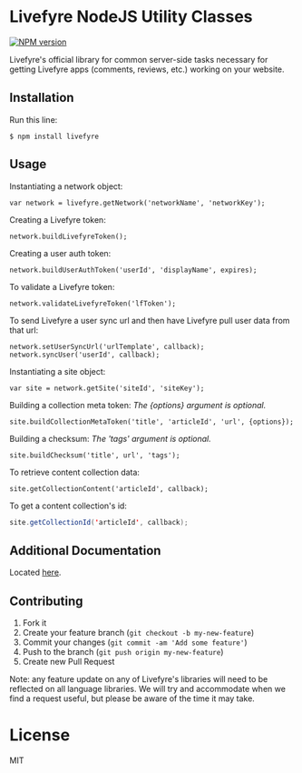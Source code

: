 # Livefyre NodeJS Utility Classes
[![NPM version](https://badge.fury.io/js/livefyre.png)](http://badge.fury.io/js/livefyre)

Livefyre's official library for common server-side tasks necessary for getting Livefyre apps (comments, reviews, etc.) working on your website.

## Installation

Run this line:

    $ npm install livefyre

## Usage

Instantiating a network object:

```node
var network = livefyre.getNetwork('networkName', 'networkKey');
```

Creating a Livefyre token:

```node
network.buildLivefyreToken();
```

Creating a user auth token:

```node
network.buildUserAuthToken('userId', 'displayName', expires);
```

To validate a Livefyre token:

```node
network.validateLivefyreToken('lfToken');
```

To send Livefyre a user sync url and then have Livefyre pull user data from that url:

```node
network.setUserSyncUrl('urlTemplate', callback);
network.syncUser('userId', callback);
```

Instantiating a site object:

```node
var site = network.getSite('siteId', 'siteKey');
```

Building a collection meta token:
*The {options} argument is optional.*

```node
site.buildCollectionMetaToken('title', 'articleId', 'url', {options});
```

Building a checksum:
*The 'tags' argument is optional.*

```node
site.buildChecksum('title', url', 'tags');
```

To retrieve content collection data:

```node
site.getCollectionContent('articleId', callback);
```

To get a content collection's id:

```Java
site.getCollectionId('articleId', callback);
```

## Additional Documentation

Located [here](http://answers.livefyre.com/developers/libraries).

## Contributing

1. Fork it
2. Create your feature branch (`git checkout -b my-new-feature`)
3. Commit your changes (`git commit -am 'Add some feature'`)
4. Push to the branch (`git push origin my-new-feature`)
5. Create new Pull Request

Note: any feature update on any of Livefyre's libraries will need to be reflected on all language libraries. We will try and accommodate when we find a request useful, but please be aware of the time it may take.

License
=======

MIT